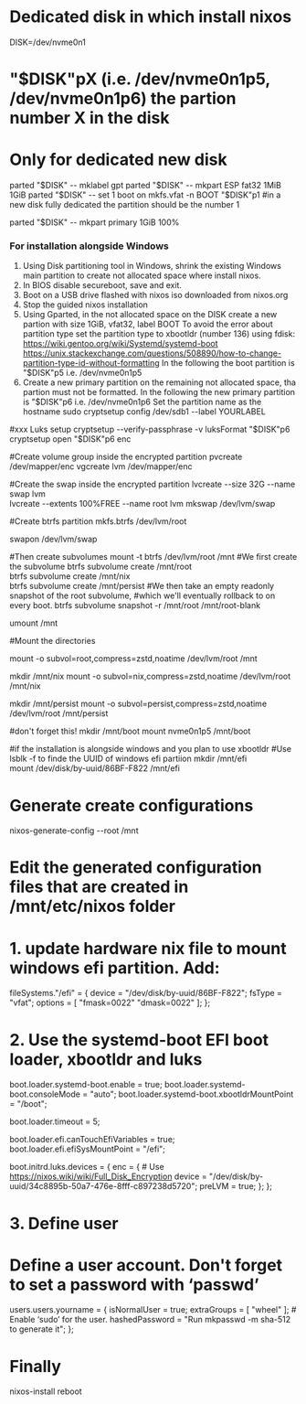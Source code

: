 # Dedicated disk in which install nixos
DISK=/dev/nvme0n1 
# "$DISK"pX (i.e. /dev/nvme0n1p5, /dev/nvme0n1p6) the partion number X in the disk


# Only for dedicated new disk

parted "$DISK" -- mklabel gpt
parted "$DISK" -- mkpart ESP fat32 1MiB 1GiB
parted "$DISK" -- set 1 boot on  
mkfs.vfat -n BOOT "$DISK"p1 #in a new disk fully dedicated the partition should be the number 1 

parted "$DISK" -- mkpart primary 1GiB 100%

### For installation alongside Windows 
1. Using Disk partitioning tool in Windows, shrink the existing Windows main partition to create not allocated space where install nixos.
2. In BIOS disable secureboot, save and exit.
3. Boot on a USB drive flashed with nixos iso downloaded from nixos.org
4. Stop the guided nixos installation
5. Using Gparted, in the not allocated space on the DISK create a new partion with size 1GiB, vfat32, label BOOT
To avoid the error about partition type set the partition type to xbootldr (number 136) using fdisk:
https://wiki.gentoo.org/wiki/Systemd/systemd-boot https://unix.stackexchange.com/questions/508890/how-to-change-partition-type-id-without-formatting
In the following the boot partition is "$DISK"p5 i.e. /dev/nvme0n1p5
6. Create a new primary partition on the remaining not allocated space, tha partion must not be formatted.
In the following the new primary partition is "$DISK"p6 i.e. /dev/nvme0n1p6
Set the partition name as the hostname
sudo cryptsetup config /dev/sdb1 --label YOURLABEL


#xxx Luks setup
cryptsetup --verify-passphrase -v luksFormat "$DISK"p6 
cryptsetup open "$DISK"p6 enc


#Create volume group inside the encrypted partition
pvcreate /dev/mapper/enc
vgcreate lvm /dev/mapper/enc

#Create the swap inside the encrypted partition
lvcreate --size 32G --name swap lvm   
lvcreate --extents 100%FREE --name root lvm
mkswap /dev/lvm/swap

#Create btrfs partition
mkfs.btrfs /dev/lvm/root

swapon /dev/lvm/swap

#Then create subvolumes
mount -t btrfs /dev/lvm/root /mnt
#We first create the subvolume
btrfs subvolume create /mnt/root  
btrfs subvolume create /mnt/nix   
btrfs subvolume create /mnt/persist 
#We then take an empty readonly snapshot of the root subvolume,
#which we'll eventually rollback to on every boot.
btrfs subvolume snapshot -r /mnt/root /mnt/root-blank

umount /mnt

#Mount the directories

mount -o subvol=root,compress=zstd,noatime /dev/lvm/root /mnt

mkdir /mnt/nix
mount -o subvol=nix,compress=zstd,noatime /dev/lvm/root /mnt/nix

mkdir /mnt/persist
mount -o subvol=persist,compress=zstd,noatime /dev/lvm/root /mnt/persist

#don't forget this!
mkdir /mnt/boot
mount nvme0n1p5 /mnt/boot

#if the installation is alongside windows and you plan to use xbootldr
#Use lsblk -f to finde the UUID of windows efi partiion
mkdir /mnt/efi  
mount /dev/disk/by-uuid/86BF-F822 /mnt/efi

# Generate create configurations
nixos-generate-config --root /mnt

# Edit the generated configuration files that are created in /mnt/etc/nixos folder
# 1. update hardware nix file to mount windows efi partition. Add:
 
 fileSystems."/efi" =
    { device = "/dev/disk/by-uuid/86BF-F822";
      fsType = "vfat";
      options = [ "fmask=0022" "dmask=0022" ];
    };
# 2. Use the systemd-boot EFI boot loader, xbootldr and luks

  boot.loader.systemd-boot.enable = true;
  boot.loader.systemd-boot.consoleMode = "auto";
  boot.loader.systemd-boot.xbootldrMountPoint = "/boot";

  boot.loader.timeout = 5;
  
  boot.loader.efi.canTouchEfiVariables = true;
  boot.loader.efi.efiSysMountPoint = "/efi";

  boot.initrd.luks.devices = {
      enc = {
        # Use https://nixos.wiki/wiki/Full_Disk_Encryption
        device = "/dev/disk/by-uuid/34c8895b-50a7-476e-8fff-c897238d5720";
        preLVM = true;
      };
  }; 
# 3. Define user
# Define a user account. Don't forget to set a password with ‘passwd’
  users.users.yourname = {
    isNormalUser = true;
    extraGroups = [ "wheel" ]; # Enable ‘sudo’ for the user.
    hashedPassword = "Run mkpasswd -m sha-512 to generate it";
  };

# Finally 
nixos-install
reboot


